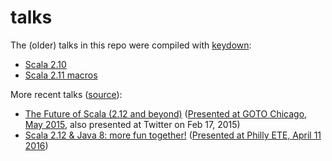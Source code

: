 talks
=====

The (older) talks in this repo were compiled with [keydown](https://github.com/infews/keydown/):
  - [Scala 2.10](https://github.com/adriaanm/talks/blob/master/scala-2.10/slides.md)
  - [Scala 2.11 macros](https://github.com/adriaanm/talks/blob/master/scala-macros/slides.md)

More recent talks ([source](https://github.com/adriaanm/reveal.js/)):
  - [The Future of Scala (2.12 and beyond)](https://adriaanm.github.io/reveal.js/scala-next.html) ([Presented at GOTO Chicago, May 2015](https://www.youtube.com/watch?v=aS_0TNXtj-I), also presented at Twitter on Feb 17, 2015)
  - [Scala 2.12 &amp; Java 8: more fun together!](https://adriaanm.github.io/reveal.js/scala-2.12.html) ([Presented at Philly ETE, April 11 2016](https://vimeo.com/166266891))
  

